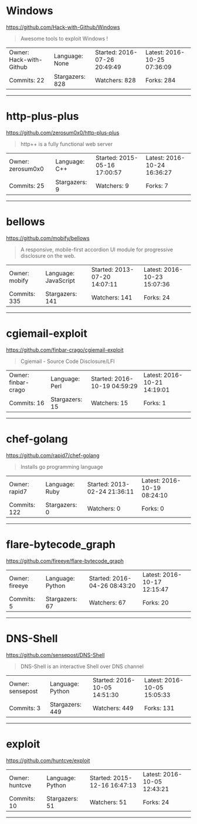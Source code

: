 # Windows

https://github.com/Hack-with-Github/Windows
<blockquote>
Awesome tools to exploit Windows !
</blockquote>

<table>
<tr><td>Owner: Hack-with-Github</td>
    <td>Language: None</td>
    <td>Started: 2016-07-26 20:49:49</td>
    <td>Latest: 2016-10-25 07:36:09</td></tr>
<tr><td>Commits: 22</td>
    <td>Stargazers: 828</td>
    <td>Watchers: 828</td>
    <td>Forks: 284</td></tr>
</table>

---

# http-plus-plus

https://github.com/zerosum0x0/http-plus-plus
<blockquote>
http++ is a fully functional web server
</blockquote>

<table>
<tr><td>Owner: zerosum0x0</td>
    <td>Language: C++</td>
    <td>Started: 2015-05-16 17:00:57</td>
    <td>Latest: 2016-10-24 16:36:27</td></tr>
<tr><td>Commits: 25</td>
    <td>Stargazers: 9</td>
    <td>Watchers: 9</td>
    <td>Forks: 7</td></tr>
</table>

---

# bellows

https://github.com/mobify/bellows
<blockquote>
A responsive, mobile-first accordion UI module for progressive disclosure on the web.
</blockquote>

<table>
<tr><td>Owner: mobify</td>
    <td>Language: JavaScript</td>
    <td>Started: 2013-07-20 14:07:11</td>
    <td>Latest: 2016-10-23 15:07:36</td></tr>
<tr><td>Commits: 335</td>
    <td>Stargazers: 141</td>
    <td>Watchers: 141</td>
    <td>Forks: 24</td></tr>
</table>

---

# cgiemail-exploit

https://github.com/finbar-crago/cgiemail-exploit
<blockquote>
Cgiemail - Source Code Disclosure/LFI
</blockquote>

<table>
<tr><td>Owner: finbar-crago</td>
    <td>Language: Perl</td>
    <td>Started: 2016-10-19 04:59:29</td>
    <td>Latest: 2016-10-21 14:19:01</td></tr>
<tr><td>Commits: 16</td>
    <td>Stargazers: 15</td>
    <td>Watchers: 15</td>
    <td>Forks: 1</td></tr>
</table>

---

# chef-golang

https://github.com/rapid7/chef-golang
<blockquote>
Installs go programming language
</blockquote>

<table>
<tr><td>Owner: rapid7</td>
    <td>Language: Ruby</td>
    <td>Started: 2013-02-24 21:36:11</td>
    <td>Latest: 2016-10-19 08:24:10</td></tr>
<tr><td>Commits: 122</td>
    <td>Stargazers: 0</td>
    <td>Watchers: 0</td>
    <td>Forks: 0</td></tr>
</table>

---

# flare-bytecode_graph

https://github.com/fireeye/flare-bytecode_graph
<blockquote>
<no description>
</blockquote>

<table>
<tr><td>Owner: fireeye</td>
    <td>Language: Python</td>
    <td>Started: 2016-04-26 08:43:20</td>
    <td>Latest: 2016-10-17 12:15:47</td></tr>
<tr><td>Commits: 5</td>
    <td>Stargazers: 67</td>
    <td>Watchers: 67</td>
    <td>Forks: 20</td></tr>
</table>

---

# DNS-Shell

https://github.com/sensepost/DNS-Shell
<blockquote>
DNS-Shell is an interactive Shell over DNS channel
</blockquote>

<table>
<tr><td>Owner: sensepost</td>
    <td>Language: Python</td>
    <td>Started: 2016-10-05 14:51:30</td>
    <td>Latest: 2016-10-05 15:05:33</td></tr>
<tr><td>Commits: 3</td>
    <td>Stargazers: 449</td>
    <td>Watchers: 449</td>
    <td>Forks: 131</td></tr>
</table>

---

# exploit

https://github.com/huntcve/exploit
<blockquote>
<no description>
</blockquote>

<table>
<tr><td>Owner: huntcve</td>
    <td>Language: Python</td>
    <td>Started: 2015-12-16 16:47:13</td>
    <td>Latest: 2016-10-05 12:43:21</td></tr>
<tr><td>Commits: 10</td>
    <td>Stargazers: 51</td>
    <td>Watchers: 51</td>
    <td>Forks: 24</td></tr>
</table>

---

